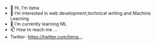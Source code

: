 - 👋 Hi, I’m Iqma
- 👀 I’m interested in web development,technical writing and Machine Learning
- 🌱 I’m currently learning ML
- 📫 How to reach me ...
- Twitter- https://twitter.com/Iqma__

<!---
Iqmaa/Iqmaa is a ✨ special ✨ repository because its `README.md` (this file) appears on your GitHub profile.
You can click the Preview link to take a look at your changes.
--->
